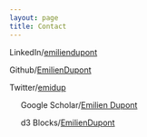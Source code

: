 ```yaml
---
layout: page
title: Contact
---
```


<i class="fa fa-linkedin"></i> LinkedIn/[emiliendupont](https://linkedin.com/in/emiliendupont)

<i class="fa fa-github"></i> Github/[EmilienDupont](https://github.com/EmilienDupont)

<i class="fa fa-twitter"></i> Twitter/[emidup](https://twitter.com/emidup)

<img src="{{ site.url }}/imgs/gscholar_icon.png" style="float: left; align: bottom; width:16px;">&nbsp;Google Scholar/[Emilien Dupont](https://scholar.google.com/citations?user=IY5WyIEAAAAJ&hl=en)

<img src="{{ site.url }}/imgs/d3_icon.png" style="float: left; align: bottom; width:16px;">&nbsp;d3 Blocks/[EmilienDupont](https://bl.ocks.org/EmilienDupont)
